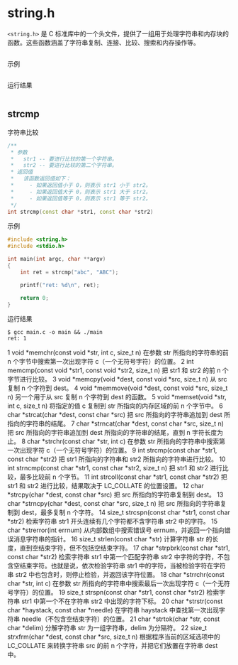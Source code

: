 # string.h

`<string.h>` 是 C 标准库中的一个头文件，提供了一组用于处理字符串和内存块的函数。这些函数涵盖了字符串复制、连接、比较、搜索和内存操作等。


```cpp

```

示例

```cpp

```

运行结果

```shell

```


## strcmp

字符串比较

```cpp
/**
 * 参数
 *   str1 -- 要进行比较的第一个字符串。
 *   str2 -- 要进行比较的第二个字符串。
 * 返回值
 *   该函数返回值如下：
 *     - 如果返回值小于 0，则表示 str1 小于 str2。
 *     - 如果返回值大于 0，则表示 str1 大于 str2。
 *     - 如果返回值等于 0，则表示 str1 等于 str2。
 */
int strcmp(const char *str1, const char *str2)
```

示例

```cpp
#include <string.h>
#include <stdio.h>

int main(int argc, char **argv)
{
    int ret = strcmp("abc", "ABC");

    printf("ret: %d\n", ret);

    return 0;
}

```

运行结果

```shell
$ gcc main.c -o main && ./main
ret: 1
```


1	void *memchr(const void *str, int c, size_t n)
在参数 str 所指向的字符串的前 n 个字节中搜索第一次出现字符 c（一个无符号字符）的位置。
2	int memcmp(const void *str1, const void *str2, size_t n)
把 str1 和 str2 的前 n 个字节进行比较。
3	void *memcpy(void *dest, const void *src, size_t n)
从 src 复制 n 个字符到 dest。
4	void *memmove(void *dest, const void *src, size_t n)
另一个用于从 src 复制 n 个字符到 dest 的函数。
5	void *memset(void *str, int c, size_t n)
将指定的值 c 复制到 str 所指向的内存区域的前 n 个字节中。
6	char *strcat(char *dest, const char *src)
把 src 所指向的字符串追加到 dest 所指向的字符串的结尾。
7	char *strncat(char *dest, const char *src, size_t n)
把 src 所指向的字符串追加到 dest 所指向的字符串的结尾，直到 n 字符长度为止。
8	char *strchr(const char *str, int c)
在参数 str 所指向的字符串中搜索第一次出现字符 c（一个无符号字符）的位置。
9	int strcmp(const char *str1, const char *str2)
把 str1 所指向的字符串和 str2 所指向的字符串进行比较。
10	int strncmp(const char *str1, const char *str2, size_t n)
把 str1 和 str2 进行比较，最多比较前 n 个字节。
11	int strcoll(const char *str1, const char *str2)
把 str1 和 str2 进行比较，结果取决于 LC_COLLATE 的位置设置。
12	char *strcpy(char *dest, const char *src)
把 src 所指向的字符串复制到 dest。
13	char *strncpy(char *dest, const char *src, size_t n)
把 src 所指向的字符串复制到 dest，最多复制 n 个字符。
14	size_t strcspn(const char *str1, const char *str2)
检索字符串 str1 开头连续有几个字符都不含字符串 str2 中的字符。
15	char *strerror(int errnum)
从内部数组中搜索错误号 errnum，并返回一个指向错误消息字符串的指针。
16	size_t strlen(const char *str)
计算字符串 str 的长度，直到空结束字符，但不包括空结束字符。
17	char *strpbrk(const char *str1, const char *str2)
检索字符串 str1 中第一个匹配字符串 str2 中字符的字符，不包含空结束字符。也就是说，依次检验字符串 str1 中的字符，当被检验字符在字符串 str2 中也包含时，则停止检验，并返回该字符位置。
18	char *strrchr(const char *str, int c)
在参数 str 所指向的字符串中搜索最后一次出现字符 c（一个无符号字符）的位置。
19	size_t strspn(const char *str1, const char *str2)
检索字符串 str1 中第一个不在字符串 str2 中出现的字符下标。
20	char *strstr(const char *haystack, const char *needle)
在字符串 haystack 中查找第一次出现字符串 needle（不包含空结束字符）的位置。
21	char *strtok(char *str, const char *delim)
分解字符串 str 为一组字符串，delim 为分隔符。
22	size_t strxfrm(char *dest, const char *src, size_t n)
根据程序当前的区域选项中的 LC_COLLATE 来转换字符串 src 的前 n 个字符，并把它们放置在字符串 dest 中。